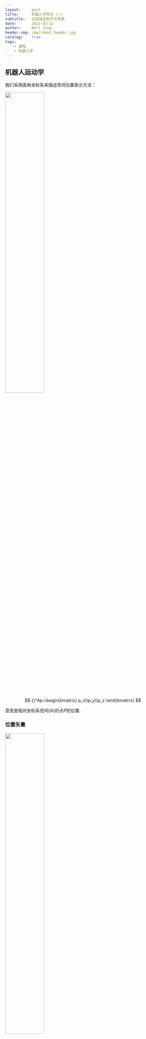 ```yaml
---
layout:     post
title:      机器人学导论（一）
subtitle:   位姿描述和齐次变换
date:       2021-03-12
author:     Welt Xing
header-img: img/robot_header.jpg
catalog:    true
tags:
    - 课程
    - 机器人学
---
```


## 机器人运动学

我们采用直角坐标系来描述空间位置表示方法：

<img src="/img/robot/position.png" width="50%">

$$
{}^Ap=\begin{bmatrix}
p_x\\p_y\\p_z
\end{bmatrix}
$$

意思是相对坐标系空间$\{A\}$的点$P$的位置.

### 位置矢量

<img src="/img/robot/gesture.png" width="50%">

$$
{}_B^AR=\begin{bmatrix}
{}^Ax_B&{}^Ay_B&{}^Az_B
\end{bmatrix}=\begin{bmatrix}
r_{11}&r_{12}&r_{13}\\
r_{21}&r_{22}&r_{23}\\
r_{31}&r_{32}&r_{33}\\
\end{bmatrix}
$$

### 旋转矩阵

表示刚体$B$相对坐标系$\{A\}$的方位.$x_B,y_B,z_B$就是坐标系$\{B\}$的单位主矢量，左上角的$A$意思是相对于$A$坐标系，使得成为了方向余弦.${}_B^AR$被称作**旋转矩阵**.

我们需要知道${}_B^AR$是一个正交矩阵：

$$
{}_B^AR{}_B^AR^T=E
$$

下面是绕单轴旋转（默认逆时针）的操作：

<img src="/img/roborotate.png" width="50%">

此时有：

$$
\begin{cases}
{}^Ax_p={}^Bx_p\cdot\cos\theta\\
{}^Ay_p={}^By_p\cdot\sin\theta\\
{}^Az_p={}^Bz_p\cdot0=0\\
\end{cases}
$$

该操作记为：

$$
R(z,\theta)=\begin{bmatrix}
\cos\theta&-\sin\theta&0\\
\sin\theta&\cos\theta&0\\
0&0&1
\end{bmatrix}
$$

类似的：

$$
R(x,\theta)=\begin{bmatrix}
1&0&0\\
0&\cos\theta&-\sin\theta\\
0&\sin\theta&\cos\theta\\
\end{bmatrix}
$$
$$
R(y,\theta)=\begin{bmatrix}
\cos\theta&0&\sin\theta\\
0&1&0\\
-\sin\theta&0&\cos\theta\\
\end{bmatrix}
$$

> 这里绕y轴旋转的矩阵需要注意，由于坐标轴的特性，其逆时针旋转相对$x-z$坐标系旋转了$-\theta$.

### 坐标系的描述

坐标系$\{B\}$相对坐标系$\{A\}$的姿态可分解为位移和旋转：

$$
\{B\}=\{ {}_B^A\boldsymbol{R}\quad{}^A\boldsymbol{p}_{B_0}\}
$$

其中${}^A\boldsymbol{p}_{B_0}$就是坐标系$B的原点相对于$A$的位置矢量.

### 坐标变换

#### 坐标平移

如果点$p$在坐标系$\{B\}$中的位置为${}^Bp$,则它相对于坐标系$\{A\}$的位置矢量${}^Ap$的位置矢量：

$$
{}^Ap={}^Bp+{}^Ap_{B_0}
$$

#### 坐标旋转

设坐标系$A$和$B$有相同的原点，那么同一点$p$在两个坐标系中的描述满足下面的关系：

$$
{}^A\boldsymbol p={}_B^A\boldsymbol R^B\boldsymbol p
$$

我们还可以发现：

$$
\begin{aligned}
{}^A\boldsymbol p&={}_B^A\boldsymbol R^B\boldsymbol p\\
{}_B^A\boldsymbol R^{-1}{}^A\boldsymbol p&={}^B\boldsymbol p\\
{}_A^B\boldsymbol R{}^A\boldsymbol p&={}^B\boldsymbol p
\end{aligned}
$$

所以得出：

$$
{}^B_AR={}^A_BR^{-1}={}_B^AR^\top
$$

#### 一般刚体变换

将上面两种情况综合，我们可以得到刚体变换的普遍公式：

$$
{}^Ap={}_B^AR^Bp{+}^Ap_{B_0}
$$

### 齐次坐标和齐次变换

我们将上面的复合变换式用齐次变换形式表示：

$$
\begin{bmatrix}
{}^A\boldsymbol{p}\\1
\end{bmatrix}_{4\times 1}=\begin{bmatrix}
{}^A_B\boldsymbol{R}&{}^A\boldsymbol{p}_{B_0}\\
\boldsymbol{0}&1
\end{bmatrix}_{4\times 4}\begin{bmatrix}
{}^B\boldsymbol{p}\\1
\end{bmatrix}_{4\times 1}
$$

或者表示成矩阵形式：

$$
{}^A\boldsymbol p_{4\times 1}={}_B^A\boldsymbol{T}_{4\times 4}{}^B\boldsymbol{p}_{4\times 1}
$$

这里我们就可以用更简单的方式表达复杂的变换了.

若空间一点的直角坐标：

$$
p=\begin{bmatrix}
x\\y\\z
\end{bmatrix}
$$

那么它的齐次坐标就是：

$$
p=\begin{bmatrix}
x\\y\\z\\1
\end{bmatrix}
$$

但是齐次坐标的表示不唯一：

$$
p=\begin{bmatrix}
x\\y\\z\\1
\end{bmatrix}=\begin{bmatrix}
a\\b\\c\\\omega
\end{bmatrix}
$$

这里是将坐标乘以一个非零的$\omega$.

> 注意：$\begin{bmatrix}0&0&0&0\end{bmatrix}^\top$无意义.

规定列矢量$\begin{bmatrix}a&b&c&0\end{bmatrix}^\top(a^2+b^2+c^2\neq0)$表示空间的**无穷远点**.$a,b,c$称为该无穷远点的方向数：

$$
\begin{bmatrix}
1\\0\\0\\0
\end{bmatrix}\begin{bmatrix}
0\\1\\0\\0
\end{bmatrix}
\begin{bmatrix}
0\\0\\1\\0
\end{bmatrix}
$$

分别是三个坐标轴方向的无穷远点.

### 运动算子

#### 平移算子

你可以将平移变换（这里是同一个坐标系A中的平移）

$$
{}^Ap_2={}^Ap_1+{}^Ap
$$

写成算子的形式：

$$
{}^Ap_2=\text{Trans}({}^Ap)^Ap_1=\begin{bmatrix}
\boldsymbol{I}_{3\times 3}&{}^A\boldsymbol{p}_{B_0}\\
\boldsymbol{0}&1
\end{bmatrix}
$$

#### 旋转算子

你可以将旋转变换写成算子形式：

$$
{}^A\boldsymbol{p}_2=\text{Rot}(\boldsymbol{k},\theta)^A\boldsymbol{p}_1
$$

这里是将$p_1$绕$k$轴旋转$\theta$度变成$p_2$,比如绕$z$轴旋转$\theta$角的齐次变换算子为：

$$
\text{Rot}(\boldsymbol{k},\theta)=\begin{bmatrix}
\cos\theta&-\sin\theta&0&0\\
\sin\theta&\cos\theta&0&0\\
0&0&1&0\\
0&0&0&1\\
\end{bmatrix}
$$

#### 运动算子的一般形式

我们用齐次变换矩阵T来表示平移和旋转变换：

$$
{}^A\boldsymbol{p}_2=\boldsymbol{T}^A\boldsymbol p_1
$$

比如将$p=\begin{bmatrix}3&7&0\end{bmatrix}^\top$先绕z轴旋转$\pi/6$，再分别沿$x,y$轴平移$10,5$个单位长度，变换后的位置就是：

$$
\begin{bmatrix}
\frac{\sqrt{3}}{2}&-\frac{1}{2}&0&10\\
\frac{1}{2}&\frac{\sqrt{3}}{2}&0&5\\
0&0&1&0\\
0&0&0&1\\
\end{bmatrix}\begin{bmatrix}
3\\7\\0\\1
\end{bmatrix}=\begin{bmatrix}
9.098\\12.562\\0\\1
\end{bmatrix}
$$

### 变换矩阵的运算

至此我们可以发现变换矩阵$T$有不同的物理解释：

1. 坐标系描述：${}^B_AT$描述了坐标系B相对于坐标系A的位姿；

2. 坐标映射：${}^B_AT$描述了同一点在两个坐标系A和B中坐标的映射关系，${}^B_AT$将${}^Bp$映射为${}^Ap$.

3. 运动算子：同一坐标系中$p_1$通过${}^B_AT$移动到$p_2$.

接下来讨论变换矩阵的运算和含义..

#### 变换矩阵的相乘

给定3个坐标系，$\{B\}$相对$\{A\}$的描述是${}^A_BT$，$\{C\}$相对$\{B\}$的描述为${}_C^BT$，所以我们有：

$$
\begin{aligned}
{}^Bp&={}_C^BT^Cp\\
{}^Ap&={}_B^AT^Bp\\
{}^Ap&={}_B^AT{}_C^BT{}^Cp
\end{aligned}
$$

我们由此可以得到复合变换矩阵：

$$
{}_C^AT={}_B^AT{}_C^BT=\begin{bmatrix}
{}_B^A\boldsymbol R{}_C^B\boldsymbol R&{}_B^A\boldsymbol{p}_{C_0}+{}^A\boldsymbol{p}_{B_0}\\
\boldsymbol{0}&1
\end{bmatrix}
$$

乘法规则：

对于一系列变换矩阵的乘积，

1. 变换顺序从右到左时，运动是相对固定参考系而言的（左乘规则）；

2. 变换顺序从左至右时，运动是相对运动坐标系而言的（右乘规则）.

> 相对不同坐标系的区别，比如$Rot(z,\pi/2)$，这个$z$轴到底是谁的$z$轴？那就要看相对的参考系是哪个.

#### 变换矩阵求逆

我们当然可以用程序或者人工高斯消元法去计算变换矩阵的逆矩阵，但完全可以更简单：

假设我们有如下的变换：

$$
{}^A_BT=\text{Trans}(4,3,1)\text{Rot}(z,\pi/6)
$$

那么我们就有：

$$
{}_A^BT={}^A_BT^{-1}=\text{Rot}(z,-\pi/6)\text{Trans}(-4,-3,-1)
$$

也就是逆变换的思想。

#### 变换方程

类似与向量下标的可加性，我们也可以根据变换矩阵的上下标得出新变换：

![example](/img/robot/example.png)

如果我们想求得${}^B_CT$，只需要以此相乘：

$$
\begin{aligned}
{}^B_C\boldsymbol{T}&={}^B_A\boldsymbol{T}{}^A_U\boldsymbol{T}{}^U_C\boldsymbol{T}\\
&={}^B_A\boldsymbol{T}{}^U_A\boldsymbol{T}^{-1}{}^C_U\boldsymbol{T}^{-1}
\end{aligned}
$$

### RPY角和欧拉角

#### RPY角

RPY角就是绕固定轴$x-y-z$旋转：（从右往左）

$$
\begin{aligned}
{}^A_B\boldsymbol{R}_{xyz}(\gamma,\beta,\alpha)&={}_B^A\boldsymbol{R}(z_A,\alpha){}_B^A\boldsymbol{R}(y_A,\beta){}_B^A\boldsymbol{R}(x_A,\gamma)\\
&=\begin{bmatrix}
\cos{\alpha}&-\sin{\alpha}&0\\
\sin{\alpha}&\cos{\alpha}&0\\
0&0&1
\end{bmatrix}\begin{bmatrix}
\cos{\beta}&0&\sin{\beta}\\
0&1&0\\
-\sin{\beta}&0&\cos{\beta}
\end{bmatrix}\begin{bmatrix}
1&0&0\\
0&\cos\gamma&-\sin\gamma\\
0&\sin\gamma&\cos\gamma\\
\end{bmatrix}
\end{aligned}
$$

我们也可以根据已知的旋转矩阵

$$
{}^A_B\boldsymbol{R}_{xyz}(\gamma,\beta,\alpha)=\begin{bmatrix}
r_{11}&r_{12}&r_{13}\\
r_{21}&r_{22}&r_{23}\\
r_{31}&r_{32}&r_{33}\\
\end{bmatrix}
$$

反解出$\alpha,\beta,\gamma$.

可以发现$\cos\beta=\sqrt{r_{11}^2+r_{21}^2}$.

如果$\cos\beta\neq0$，那么有：

$$
\begin{cases}
\beta=\text{Atan2}(-r_{31},\sqrt{r_{11}^2+r_{21}^2})\\
\alpha=\text{Atan2}(r_{21},r_{11})\\
\gamma=\text{Atan2}(r_{32},r_{33})
\end{cases}
$$

> 这里的$\text{Atan2}$是双变量反正切函数，例如$\text{Atan2}(-2,-2)=-\dfrac{3\pi}{4}$.

#### z-y-x欧拉角

欧拉角和RPY角变换相反，它是绕动轴旋转，所以是从左向右乘：

$$
{}_B^A\boldsymbol{R}_{zyx}(\alpha,\beta,\gamma)=\boldsymbol{R}(z,\alpha)\boldsymbol{R}(y,\beta)\boldsymbol{R}(x,\gamma)
$$

矩阵相乘后，我们发现：

$$
{}^A_B\boldsymbol{R}_{xyz}(\gamma,\beta,\alpha)={}_B^A\boldsymbol{R}_{zyx}(\alpha,\beta,\gamma)
$$

也就是说，绕固定轴旋转的顺序与绕运动轴旋转的顺序相反，旋转角度对应相等，那么变换矩阵相同.

#### x-y-z欧拉角

这里旋转顺序恰好和上面的z-y-x轴欧拉角相反，但仍从左向右：

$$
{}_B^A\boldsymbol{R}_{xyz}(\alpha,\beta,\gamma)=\boldsymbol{R}(z,\alpha)\boldsymbol{R}(y,\beta)\boldsymbol{R}(x,\gamma)
$$

我们也可以实现反解这个旋转矩阵：

如果$\sin\beta\neq0$，则：

$$
\begin{cases}
\beta=\text{Atan2}(\sqrt{r_{31}^2+r_{32}^2},r_{33})\\
\alpha=\text{Atan2}(r_{23},r_{13})\\
\gamma=\text{Atan2}(r_{32},-r_{31})
\end{cases}
$$

### 旋转变换通式

我们考虑：

$$
{}^A_B\boldsymbol{R}=\boldsymbol{R}(\boldsymbol{k},\theta)
$$

为绕$\boldsymbol{k}$轴旋转$\theta$角，其中：

$$
\boldsymbol{k}=\begin{bmatrix}
k_x&k_y&k_z
\end{bmatrix}^\top
$$

是通过原点的单位矢量.

我们有旋转变换通式：

$$
\boldsymbol{R}(\boldsymbol{k},\theta)=\begin{bmatrix}
k_x^2\text{Vers}\theta+\cos\theta&k_yk_x\text{Vers}\theta-k_z\sin\theta&k_zk_x\text{Vers}\theta+k_y\sin\theta\\
k_xk_y\text{Vers}\theta+k_z\sin\theta&k_y^2\text{Vers}\theta+\cos\theta&k_zk_y\text{Vers}\theta-k_x\sin\theta\\
k_xk_z\text{Vers}\theta-k_y\sin\theta&k_yk_z\text{Vers}\theta+k_x\sin\theta&k_z^2\text{Vers}\theta+\cos\theta\\
\end{bmatrix}
$$

其中$\text{Vers}\theta=1-\cos\theta$.

#### 等效转轴和等效转角

我们可以根据旋转矩阵反解出上面的$\boldsymbol{k}$和$\theta$，也就是对于给定的旋转矩阵：

$$
\boldsymbol{R}=\begin{bmatrix}
n_x&o_x&a_x\\
n_y&o_y&a_y\\
n_z&o_z&a_z\\
\end{bmatrix}
$$

求出$\boldsymbol{k}$和$\theta$.

省略求解过程，我们有以下结论：

$$
\begin{cases}
\cos\theta=\dfrac{1}{2}(n_x+o_y+a_z-1)\\
\sin\theta=\pm\dfrac{1}{2}\sqrt{(o_z-a_y)^2+(a_x-n_z)^2+(n_y-o_x)^2}\\
\tan\theta=\dfrac{\sin\theta}{\cos\theta}\\
k_x=\dfrac{o_z-a_y}{2\sin\theta},k_y=\dfrac{a_x-n_z}{2\sin\theta},k_z=\dfrac{n_y-o_x}{2\sin\theta}
\end{cases}
$$

> 注意，对于任意一组解$(\boldsymbol{k},\theta)$，还有另外一组解$-(\boldsymbol{k},-\theta)$与之对应.

#### 齐次变换通式

我们来讨论$\boldsymbol{k}$不经过圆点的情况：

假设单位矢量$\boldsymbol{k}$经过点$\boldsymbol{p}$，并且

$$
\boldsymbol{k}=\begin{bmatrix}
k_x&k_y&k_z
\end{bmatrix}^\top\\
\boldsymbol{p}=\begin{bmatrix}
p_x&p_y&p_z
\end{bmatrix}^\top\\
$$

我们有：

$$
\begin{aligned}
{}_B^A\boldsymbol{T}
&=\text{Trans}(\boldsymbol{p})\text{Rot}(\boldsymbol{k},\theta)\text{Trans}(-\boldsymbol{p})\\
&=\begin{bmatrix}
\boldsymbol{R}(\boldsymbol{k},\theta)&-\boldsymbol{R}(\boldsymbol{k},\theta)\boldsymbol{p}+\boldsymbol{p}\\
\boldsymbol{0}&1\\
\end{bmatrix}
\end{aligned}
$$
